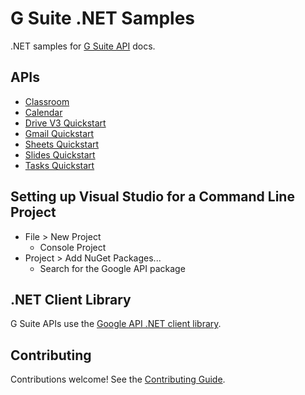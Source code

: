 # G Suite .NET Samples

.NET samples for [G Suite API](https://developers.google.com/gsuite/) docs.

## APIs

- [Classroom](https://developers.google.com/drive/v3/quickstart/dotnet)
- [Calendar](https://developers.google.com/drive/v3/quickstart/dotnet)
- [Drive V3 Quickstart](https://developers.google.com/drive/v3/quickstart/dotnet)
- [Gmail Quickstart](https://developers.google.com/gmail/api/quickstart/dotnet)
- [Sheets Quickstart](https://developers.google.com/sheets/api/quickstart/dotnet)
- [Slides Quickstart](https://developers.google.com/slides/quickstart/dotnet)
- [Tasks Quickstart](https://developers.google.com/tasks/quickstart/dotnet)

## Setting up Visual Studio for a Command Line Project

- File > New Project
  - Console Project
- Project > Add NuGet Packages...
  - Search for the Google API package

## .NET Client Library

G Suite APIs use the [Google API .NET client library](https://github.com/google/google-api-dotnet-client).

## Contributing

Contributions welcome! See the [Contributing Guide](CONTRIBUTING.md).
